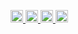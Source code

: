 <p align="left">
  <a href="https://github.com/blueshooterX">
    <img height="20" src="https://komarev.com/ghpvc/?username=blueshooterX" />
  </a>
  <a href="https://github.com/blueshooterX">
    <img height="20" src="https://img.shields.io/github/followers/blueshooterX?label=follow&logo=github&style=flat" />
  </a>
  <a href="http://qiita.com/silv224">
    <img height="20" src="https://qiita-badge.apiapi.app/s/silv224/posts.svg" />
  </a>
  <a href="http://qiita.com/silv224">
    <img height="20" src="https://qiita-badge.apiapi.app/s/silv224/contributions.svg" />
  </a>
</p>